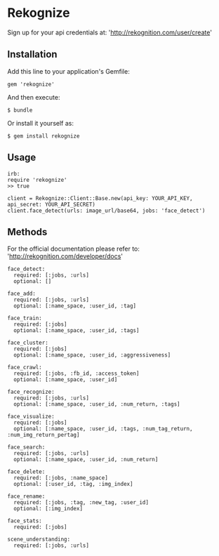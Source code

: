 # Rekognize

Sign up for your api credentials at: 'http://rekognition.com/user/create'

## Installation

Add this line to your application's Gemfile:

    gem 'rekognize'

And then execute:

    $ bundle

Or install it yourself as:

    $ gem install rekognize

## Usage

    irb:
    require 'rekognize'
    >> true

    client = Rekognize::Client::Base.new(api_key: YOUR_API_KEY, api_secret: YOUR_API_SECRET)
    client.face_detect(urls: image_url/base64, jobs: 'face_detect')

## Methods
For the official documentation please refer to: 'http://rekognition.com/developer/docs'

    face_detect:
      required: [:jobs, :urls]
      optional: []
    
    face_add:
      required: [:jobs, :urls]
      optional: [:name_space, :user_id, :tag]

    face_train:
      required: [:jobs]
      optional: [:name_space, :user_id, :tags]

    face_cluster:
      required: [:jobs]
      optional: [:name_space, :user_id, :aggressiveness]
    
    face_crawl:
      required: [:jobs, :fb_id, :access_token]
      optional: [:name_space, :user_id]

    face_recognize:
      required: [:jobs, :urls]
      optional: [:name_space, :user_id, :num_return, :tags]

    face_visualize:
      required: [:jobs]
      optional: [:name_space, :user_id, :tags, :num_tag_return, :num_img_return_pertag]
    
    face_search:
      required: [:jobs, :urls]
      optional: [:name_space, :user_id, :num_return]

    face_delete:
      required: [:jobs, :name_space]
      optional: [:user_id, :tag, :img_index]

    face_rename:
      required: [:jobs, :tag, :new_tag, :user_id]
      optional: [:img_index]

    face_stats:
      required: [:jobs]

    scene_understanding:
      required: [:jobs, :urls]
